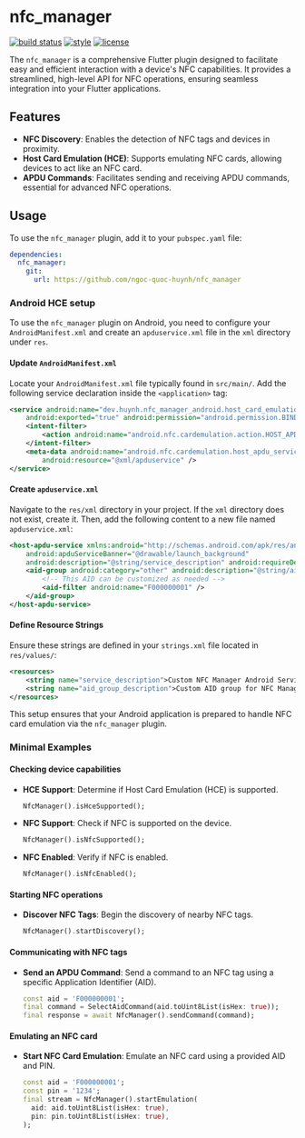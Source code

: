 # nfc_manager

[![build status](https://github.com/ngoc-quoc-huynh/nfc_manager/actions/workflows/nfc_manager.yaml/badge.svg?branch=main)](https://github.com/ngoc-quoc-huynh/nfc_manager/actions/workflows/nfc_manager.yaml?query=branch%3Amain)
[![style](https://img.shields.io/badge/style-cosee__lints-brightgreen)](https://pub.dev/packages/cosee_lints)
[![license](https://img.shields.io/github/license/ngoc-quoc-huynh/nfc_manager)](https://raw.githubusercontent.com/ngoc-quoc-huynh/nfc_manager/refs/heads/main/LICENSE)

The `nfc_manager` is a comprehensive Flutter plugin designed to facilitate easy and efficient
interaction with a device's NFC capabilities. It provides a streamlined, high-level API for NFC
operations, ensuring seamless integration into your Flutter applications.

## Features

- **NFC Discovery**: Enables the detection of NFC tags and devices in proximity.
- **Host Card Emulation (HCE)**: Supports emulating NFC cards, allowing devices to act like an NFC
  card.
- **APDU Commands**: Facilitates sending and receiving APDU commands, essential for advanced NFC
  operations.

## Usage

To use the `nfc_manager` plugin, add it to your `pubspec.yaml` file:

```yaml
dependencies:
  nfc_manager:
    git:
      url: https://github.com/ngoc-quoc-huynh/nfc_manager
```

### Android HCE setup

To use the `nfc_manager` plugin on Android, you need to configure your `AndroidManifest.xml` and
create an `apduservice.xml` file in the `xml` directory under `res`.

#### Update `AndroidManifest.xml`

Locate your `AndroidManifest.xml` file typically found in `src/main/`. Add the following service
declaration inside the `<application>` tag:

```xml
<service android:name="dev.huynh.nfc_manager_android.host_card_emulation.HostCardEmulation"
    android:exported="true" android:permission="android.permission.BIND_NFC_SERVICE">
    <intent-filter>
        <action android:name="android.nfc.cardemulation.action.HOST_APDU_SERVICE" />
    </intent-filter>
    <meta-data android:name="android.nfc.cardemulation.host_apdu_service"
        android:resource="@xml/apduservice" />
</service>
```

#### Create `apduservice.xml`

Navigate to the `res/xml` directory in your project. If the `xml` directory does not exist, create
it. Then, add the following content to a new file named `apduservice.xml`:

```xml
<host-apdu-service xmlns:android="http://schemas.android.com/apk/res/android"
    android:apduServiceBanner="@drawable/launch_background"
    android:description="@string/service_description" android:requireDeviceUnlock="true">
    <aid-group android:category="other" android:description="@string/aid_group_description">
        <!-- This AID can be customized as needed -->
        <aid-filter android:name="F000000001" />
    </aid-group>
</host-apdu-service>
```

#### Define Resource Strings

Ensure these strings are defined in your `strings.xml` file located in `res/values/`:

```xml
<resources>
    <string name="service_description">Custom NFC Manager Android Service</string>
    <string name="aid_group_description">Custom AID group for NFC Manager Android</string>
</resources>
```

This setup ensures that your Android application is prepared to handle NFC card emulation via the
`nfc_manager` plugin. 

### Minimal Examples

#### Checking device capabilities
- **HCE Support**: Determine if Host Card Emulation (HCE) is supported.
  ```dart
  NfcManager().isHceSupported();
  ```
- **NFC Support**: Check if NFC is supported on the device.
  ```dart
  NfcManager().isNfcSupported();
  ```
- **NFC Enabled**: Verify if NFC is enabled.
  ```dart
  NfcManager().isNfcEnabled();
  ```

#### Starting NFC operations
- **Discover NFC Tags**: Begin the discovery of nearby NFC tags.
  ```dart
  NfcManager().startDiscovery();
  ```

#### Communicating with NFC tags
- **Send an APDU Command**: Send a command to an NFC tag using a specific Application Identifier (AID).
  ```dart
  const aid = 'F000000001';
  final command = SelectAidCommand(aid.toUint8List(isHex: true));
  final response = await NfcManager().sendCommand(command);
  ```

#### Emulating an NFC card
- **Start NFC Card Emulation**: Emulate an NFC card using a provided AID and PIN.
  ```dart
  const aid = 'F000000001';
  const pin = '1234';
  final stream = NfcManager().startEmulation(
    aid: aid.toUint8List(isHex: true),
    pin: pin.toUint8List(isHex: true),
  );
  ```
